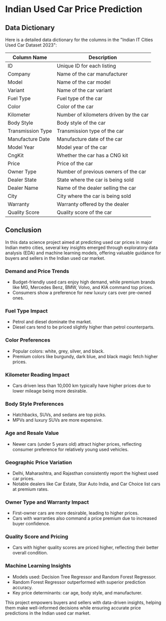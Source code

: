 # Indian Used Car Price Prediction

## Data Dictionary
Here is a detailed data dictionary for the columns in the "Indian IT Cities Used Car Dataset 2023":


| Column Name        | Description                                 |
|--------------------|---------------------------------------------|
| ID                 | Unique ID for each listing                 |
| Company            | Name of the car manufacturer               |
| Model              | Name of the car model                      |
| Variant            | Name of the car variant                    |
| Fuel Type          | Fuel type of the car                       |
| Color              | Color of the car                           |
| Kilometer          | Number of kilometers driven by the car    |
| Body Style         | Body style of the car                     |
| Transmission Type  | Transmission type of the car              |
| Manufacture Date   | Manufacture date of the car               |
| Model Year         | Model year of the car                     |
| CngKit             | Whether the car has a CNG kit             |
| Price              | Price of the car                          |
| Owner Type         | Number of previous owners of the car      |
| Dealer State       | State where the car is being sold         |
| Dealer Name        | Name of the dealer selling the car        |
| City               | City where the car is being sold          |
| Warranty           | Warranty offered by the dealer            |
| Quality Score      | Quality score of the car                  |

## Conclusion

In this data science project aimed at predicting used car prices in major Indian metro cities, several key insights emerged through exploratory data analysis (EDA) and machine learning models, offering valuable guidance for buyers and sellers in the Indian used car market.

### **Demand and Price Trends**
- Budget-friendly used cars enjoy high demand, while premium brands like MG, Mercedes Benz, BMW, Volvo, and KIA command top prices.
- Consumers show a preference for new luxury cars over pre-owned ones.

### **Fuel Type Impact**
- Petrol and diesel dominate the market.
- Diesel cars tend to be priced slightly higher than petrol counterparts.

### **Color Preferences**
- Popular colors: white, grey, silver, and black.
- Premium colors like burgundy, dark blue, and black magic fetch higher prices.

### **Kilometer Reading Impact**
- Cars driven less than 10,000 km typically have higher prices due to lower mileage being more desirable.

### **Body Style Preferences**
- Hatchbacks, SUVs, and sedans are top picks.
- MPVs and luxury SUVs are more expensive.

### **Age and Resale Value**
- Newer cars (under 5 years old) attract higher prices, reflecting consumer preference for relatively young used vehicles.

### **Geographic Price Variation**
- Delhi, Maharashtra, and Rajasthan consistently report the highest used car prices.
- Notable dealers like Car Estate, Star Auto India, and Car Choice list cars at premium rates.

### **Owner Type and Warranty Impact**
- First-owner cars are more desirable, leading to higher prices.
- Cars with warranties also command a price premium due to increased buyer confidence.

### **Quality Score and Pricing**
- Cars with higher quality scores are priced higher, reflecting their better overall condition.

### **Machine Learning Insights**
- Models used: Decision Tree Regressor and Random Forest Regressor.
- Random Forest Regressor outperformed with superior prediction accuracy.
- Key price determinants: car age, body style, and manufacturer.

This project empowers buyers and sellers with data-driven insights, helping them make well-informed decisions while ensuring accurate price predictions in the Indian used car market.

